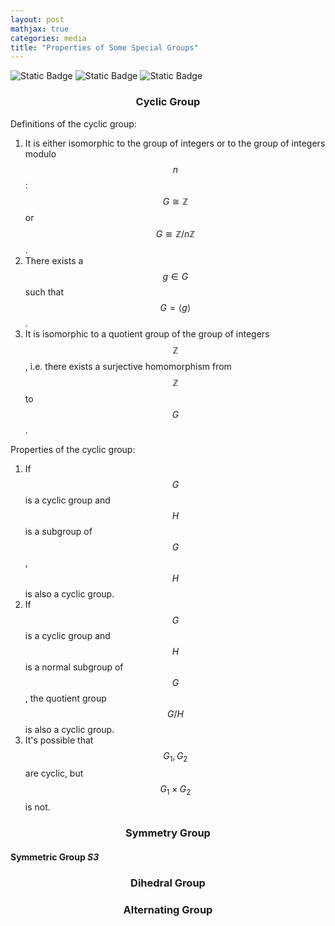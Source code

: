 ```yaml
---
layout: post
mathjax: true
categories: media
title: "Properties of Some Special Groups"
---
```

![Static Badge](https://img.shields.io/badge/Category-Notes-blue) ![Static Badge](https://img.shields.io/badge/Subject-Mathematics-seagreen) ![Static Badge](https://img.shields.io/badge/Updating-brown)  

### <center>Cyclic Group</center>
Definitions of the cyclic group:
1. It is either isomorphic to the group of integers or to the group of integers modulo $$n$$: $$G\cong \mathbb{Z}$$ or $$G\cong \mathbb{Z}/n\mathbb{Z}$$.
2. There exists a $$g\in G$$ such that $$G=\langle g\rangle$$.
3. It is isomorphic to a quotient group of the group of integers $$\mathbb{Z}$$, i.e. there exists a surjective homomorphism from $$\mathbb{Z}$$ to $$G$$.

Properties of the cyclic group:
1. If $$G$$ is a cyclic group and $$H$$ is a subgroup of $$G$$, $$H$$ is also a cyclic group.
2. If $$G$$ is a cyclic group and $$H$$ is a normal subgroup of $$G$$, the quotient group $$G/H$$ is also a cyclic group.
3. It's possible that $$G_1,G_2$$ are cyclic, but $$G_1\times G_2$$ is not.

### <center>Symmetry Group</center>
#### Symmetric Group *S3*



### <center>Dihedral Group</center>





### <center>Alternating Group</center>
